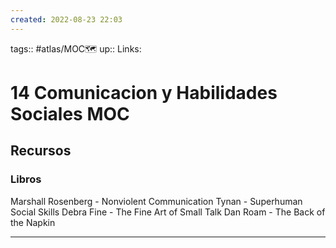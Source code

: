 ```yaml
---
created: 2022-08-23 22:03
---
```

tags:: #atlas/MOC🗺 
up:: 
Links: 
# 14 Comunicacion y Habilidades Sociales MOC
## Recursos
### Libros
Marshall Rosenberg - Nonviolent Communication
Tynan - Superhuman Social Skills
Debra Fine - The Fine Art of Small Talk
Dan Roam - The Back of the Napkin
___
